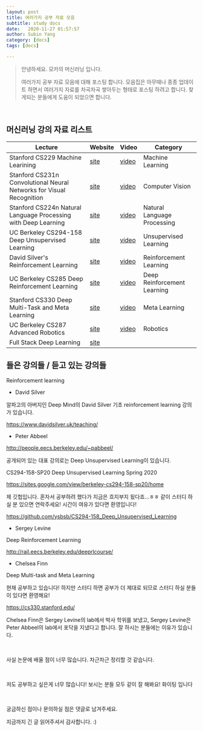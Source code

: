 ```yaml
---
layout: post
title: 여러가지 공부 자료 모음
subtitle: study docs
date:   2020-11-27 01:57:57
author: Subin Yang
category: [docs]
tags: [docs]

---
```






> 안녕하세요. 모카의 머신러닝 입니다.
>
> 여러가지 공부 자료 모음에 대해 포스팅 합니다. 모음집은 아무때나 종종 업데이트 하면서 여러가지 자료를 차곡차곡 쌓아두는 형태로 포스팅 하려고 합니다. 찾게되는 분들에게 도움이 되었으면 합니다.

<br>





<h2>머신러닝 강의 자료 리스트</h2>

| Lecture                                                      | Website                                                      | Video                                                        | Category                    |
| ------------------------------------------------------------ | ------------------------------------------------------------ | ------------------------------------------------------------ | --------------------------- |
| Stanford CS229 Machine Learining                             | [site](http://cs229.stanford.edu/)                           | [video](https://www.youtube.com/watch?v=jGwO_UgTS7I)         | Machine Learning            |
| Stanford CS231n Convolutional Neural Networks for Visual Recognition | [site](http://cs231n.stanford.edu/)                          | [video](https://www.youtube.com/watch?v=vT1JzLTH4G4)         | Computer  Vision            |
| Stanford CS224n Natural Language Processing with Deep Learning | [site](http://web.stanford.edu/class/cs224n/)                | [video](https://www.youtube.com/watch?v=8rXD5-xhemo)         | Natural Language Processing |
| UC Berkeley CS294-158 Deep Unsupervised Learning             | [site](https://sites.google.com/view/berkeley-cs294-158-sp20/home) | [video](https://www.youtube.com/watch?v=V9Roouqfu-M&feature=youtu.be) | Unsupervised Learning       |
| David Silver's Reinforcement Learning                        | [site](https://www.davidsilver.uk/teaching/)                 | [video](https://www.youtube.com/watch?v=2pWv7GOvuf0)         | Reinforcement Learning      |
| UC Berkeley CS285 Deep Reinforcement Learning                | [site](http://rail.eecs.berkeley.edu/deeprlcourse/)          | [video](https://www.youtube.com/playlist?list=PL_iWQOsE6TfURIIhCrlt-wj9ByIVpbfGc) | Deep Reinforcement Learning |
| Stanford CS330 Deep Multi-Task and Meta Learning             | [site](https://cs330.stanford.edu/)                          | [video](https://www.youtube.com/playlist?list=PLoROMvodv4rMC6zfYmnD7UG3LVvwaITY5) | Meta Learning               |
| UC Berkeley CS287 Advanced Robotics                          | [site](https://people.eecs.berkeley.edu/~pabbeel/cs287-fa19/) | [video](https://www.youtube.com/watch?v=xWPViQ6LI-Q)         | Robotics                    |
| Full Stack Deep Learning                                     | [site](https://fullstackdeeplearning.com/)                   |                                                              |                             |







<h2>들은 강의들 / 듣고 있는 강의들</h2>

Reinforcement learning

- David Silver

알파고의 아버지인 Deep Mind의 David Silver 기초 reinforcement learning 강의가 있습니다.

https://www.davidsilver.uk/teaching/

- Peter Abbeel

http://people.eecs.berkeley.edu/~pabbeel/

공개되어 있는 대표 강의로는 Deep Unsupervised Learning이 있습니다. 

CS294-158-SP20 Deep Unsupervised Learning Spring 2020

https://sites.google.com/view/berkeley-cs294-158-sp20/home

제 깃헙입니다. 혼자서 공부하려 했다가 지금은 흐지부지 됬다죠...ㅎㅎ 같이 스터디 하실 분 있으면 연락주세요! 시간이 여유가 있다면 환영입니다!

https://github.com/ysbsb/CS294-158_Deep_Unsupervised_Learning

- Sergey Levine

Deep Reinforcement Learning

http://rail.eecs.berkeley.edu/deeprlcourse/

- Chelsea Finn

Deep Multi-task and Meta Learning

현재 공부하고 있습니다! 하지만 스터디 하면 공부가 더 제대로 되므로 스터디 하실 분들이 있다면 환영해요! 

https://cs330.stanford.edu/

Chelsea Finn은 Sergey Levine의 lab에서 박사 학위를 보냈고, Sergey Levine은 Peter Abbeel의 lab에서 포닥을 지냈다고 합니다. 잘 하시는 분들에는 이유가 있습니다. 



<br>

사실 논문에 배울 점이 너무 많습니다. 차근차근 정리할 것 같습니다.



<br>

저도 공부하고 싶은게 너무 많습니다! 보시는 분들 모두 같이 잘 해봐요! 화이팅 입니다



<br>



궁금하신 점이나 문의하실 점은 댓글로 남겨주세요. 

지금까지 긴 글 읽어주셔서 감사합니다. :) 